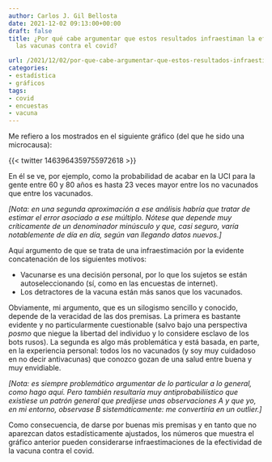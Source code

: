 ```yaml
---
author: Carlos J. Gil Bellosta
date: 2021-12-02 09:13:00+00:00
draft: false
title: ¿Por qué cabe argumentar que estos resultados infraestiman la efectividad de
  las vacunas contra el covid?

url: /2021/12/02/por-que-cabe-argumentar-que-estos-resultados-infraestiman-la-efectividad-de-las-vacunas-contra-el-covid/
categories:
- estadística
- gráficos
tags:
- covid
- encuestas
- vacuna
---
```


Me refiero a los mostrados en el siguiente gráfico (del que he sido una microcausa):

{{< twitter 1463964359755972618 >}}

En él  se ve,  por ejemplo, como la probabilidad de acabar en la UCI para la gente entre 60 y 80 años es hasta 23 veces mayor entre los  no vacunados que entre los vacunados.

_[Nota: en una segunda aproximación a ese análisis habría que tratar de estimar el error asociado a ese múltiplo. Nótese que depende muy críticamente de un denominador minúsculo y que, casi seguro, varía notablemente de día en día, según van llegando datos nuevos.]_

Aquí argumento de que se trata de una infraestimación por la evidente concatenación de los siguientes motivos:

  * Vacunarse es una decisión personal, por lo que los sujetos se están autoseleccionando (sí, como en las encuestas de internet).
  * Los detractores de la vacuna están más sanos que los vacunados.

Obviamente, mi argumento, que es un silogismo sencillo y conocido, depende de la veracidad de las dos premisas. La primera es bastante evidente y no particularmente cuestionable (salvo bajo una perspectiva _posmo_ que niegue la libertad del individuo y lo considere esclavo de los bots rusos). La segunda es algo más problemática y está basada, en parte, en la experiencia personal: todos los no vacunados (y soy muy cuidadoso en no decir antivacunas) que conozco gozan de una salud entre buena y muy envidiable.

_[Nota: es siempre problemático argumentar de lo particular a lo general, como hago aquí. Pero también resultaría muy antiprobabiliístico que existiese un patrón general que predijese unas observaciones A y que yo, en mi entorno, observase B sistemáticamente: me convertiría en un outlier.]_

Como consecuencia, de darse por buenas mis premisas y en tanto que no aparezcan datos estadísticamente ajustados, los números que muestra el gráfico anterior pueden considerarse infraestimaciones de la efectividad de la vacuna contra el covid.
